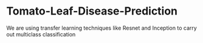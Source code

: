 # Tomato-Leaf-Disease-Prediction

We are using transfer learning techniques like Resnet and Inception to carry out multiclass classification
